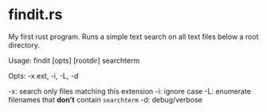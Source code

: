 # findit.rs
My first rust program. Runs a simple text search on all text files below a root directory.

Usage:  findit [opts] [rootdir] searchterm

Opts: -x ext, -i, -L, -d

-x: search only files matching this extension
-i: ignore case
-L: enumerate filenames that __don't__ contain `searchterm`
-d: debug/verbose


